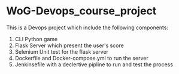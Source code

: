 # WoG-Devops_course_project
 This is a Devops project which include the following components:
 
  1. CLI Python game 
  2. Flask Server which present the user's score
  3. Selenium Unit test for the flask server
  4. Dockerfile and Docker-compose.yml to run the server
  5. Jenkinsefile with a declertive pipline to run and test the process 
 

 
